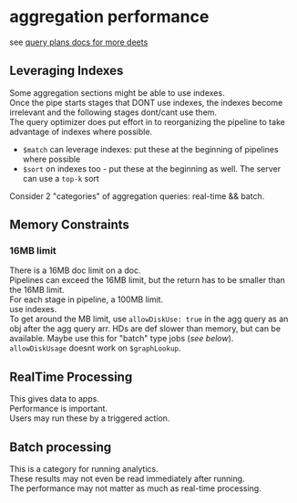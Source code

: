 # aggregation performance
see [query plans docs for more deets](https://docs.mongodb.com/manual/core/query-plans/)
## Leveraging Indexes
Some aggregation sections might be able to use indexes.  
Once the pipe starts stages that DONT use indexes, the indexes become irrelevant and the following stages dont/cant use them.  
The query optimizer does put effort in to reorganizing the pipeline to take advantage of indexes where possible.  

- `$match` can leverage indexes: put these at the beginning of pipelines where possible
- `$sort` on indexes too - put these at the beginning as well. The server can use a `top-k` sort  

Consider 2 "categories" of aggregation queries: real-time && batch.

## Memory Constraints
### 16MB limit
There is a 16MB doc limit on a doc.  
Pipelines can exceed the 16MB limit, but the return has to be smaller than the 16MB limit.  
For each stage in pipeline, a 100MB limit.  
use indexes.  
To get around the MB limit, use `allowDiskUse: true` in the agg query as an obj after the agg query arr. HDs are def slower than memory, but can be available. Maybe use this for "batch" type jobs (_see below_).  
`allowDiskUsage` doesnt work on `$graphLookup`.  



## RealTime Processing
This gives data to apps.  
Performance is important.  
Users may run these by a triggered action.  

## Batch processing  
This is a category for running analytics.  
These results may not even be read immediately after running.  
The performance may not matter as much as real-time processing.  

